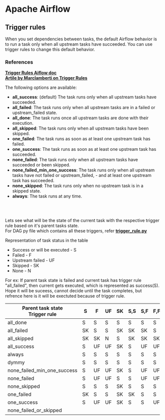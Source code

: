 # **Apache Airflow**

## **Trigger rules**

When you set dependencies between tasks, the default Airflow behavior is to run a task only when all upstream tasks have succeeded. You can use trigger rules to change this default behavior.

### References
**[Trigger Rules Aiflow doc](https://airflow.apache.org/docs/apache-airflow/stable/concepts/dags.html#trigger-rules)** <br>
**[Artile by Marclamberti on Trigger Rules](https://marclamberti.com/blog/airflow-trigger-rules-all-you-need-to-know/)**

The following options are available:

- **all_success**: (default) The task runs only when all upstream tasks have succeeded.
- **all_failed**: The task runs only when all upstream tasks are in a failed or upstream_failed state.
- **all_done**: The task runs once all upstream tasks are done with their execution.
- **all_skipped**: The task runs only when all upstream tasks have been skipped.
- **one_failed**: The task runs as soon as at least one upstream task has failed.
- **one_success**: The task runs as soon as at least one upstream task has succeeded.
- **none_failed**: The task runs only when all upstream tasks have succeeded or been skipped.
- **none_failed_min_one_success**: The task runs only when all upstream tasks have not failed or upstream_failed, - and at least one upstream task has succeeded.
- **none_skipped**: The task runs only when no upstream task is in a skipped state.
- **always**: The task runs at any time.

<br><br>

Lets see what will be the state of the current task with the respective trigger rule based on it's parent tasks state.
<br> 
For DAG py file which contains all these triggers, refer **[trigger_rule.py](https://github.com/sampathsvskr/GCP/blob/main/composer_airflow/trigger_rules/trigger_rule.py)**

Representation of task status in the table
- Success or will be executed - S
- Failed - F
- Upstream failed - UF
- Skipped - SK
- None - N

For ex: If parent task state is failed and current task has trigger rule "all_failed", then current gets executed, which is represented as success(S). Hope it will be suceess, cannot decide until the task completes, but refrence here is it will be exectuted because of trigger rule. <br> 

|Parent task state <br> Trigger rule	          | S  | F  | UF | SK | S,S | S,F | F,F | SK,SK | S,SK | SK,F | UF,UF | S,UF | F,UF | SK,UF | S,F,UF,SK | 
|-----------------	          | - | - | -- | -- | ---  | ---| ---| ------ | --- | --- | ----- | ---- | ---- | ---- | --------- |
|	all_done                                      | S  | S  | S  | S  | S  | S  | S  | S  | S  | S  | S  | S  | S  | S  | S  |
|	all_failed                                    | SK | S  | S  | SK | SK | SK | S  | SK | SK | SK | S  | SK | S  | SK | SK | 
|	all_skipped                                   | SK | SK | N  | S  | SK | SK | SK | S  | SK | SK | N  | SK | SK | N  | SK |
|	all_success                                   | S  | UF | UF | SK | S  | UF | UF | SK | SK | UF | UF | UF | UF | UF | UF |
|	always                                        | S  | S  | S  | S  | S  | S  | S  | S  | S  | S  | S  | S  | S  | S  | S |
|	dymmy                                         | S  | S  | S  | S  | S  | S  | S  | S  | S  | S  | S  | S  | S  | S  | S | 
|	none_failed_min_one_success                   | S  | UF | UF | SK | S  | UF | UF | SK | S  | UF | UF | UF | UF | UF | UF |
|	none_failed                                   | S  | UF | UF | S  | S  | UF | UF | S  | S  | UF | UF | UF | UF | UF | UF |
|	none_skipped                                  | S  | S  | S  | SK | S  | S  | S  | SK | SK | SK | S  | S  | S  | SK | SK |
|	one_failed                                    | SK | S  | S  | SK | SK | S  | S  | SK | SK | S  | S  | S  | S  | S  | S |
|   one_success                                   | S  | UF | UF | SK | S  | S  | UF | SK | S  | UF | UF | S  | UF | UF | S |
|   none_failed_or_skipped                           | | | | | | | | | | | |
